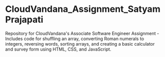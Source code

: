 # CloudVandana_Assignment_SatyamPrajapati
Repository for CloudVandana's Associate Software Engineer Assignment - Includes code for shuffling an array, converting Roman numerals to integers, reversing words, sorting arrays, and creating a basic calculator and survey form using HTML, CSS, and JavaScript.
